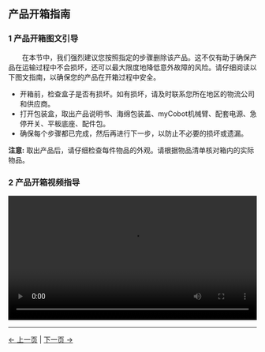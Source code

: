 ## 产品开箱指南

### 1 产品开箱图文引导

&emsp;&emsp;在本节中，我们强烈建议您按照指定的步骤删除该产品。这不仅有助于确保产品在运输过程中不会损坏，还可以最大限度地降低意外故障的风险。请仔细阅读以下图文指南，以确保您的产品在开箱过程中安全。
- 开箱前，检查盒子是否有损坏。如有损坏，请及时联系您所在地区的物流公司和供应商。
- 打开包装盒，取出产品说明书、海绵包装盖、myCobot机械臂、配套电源、急停开关、平板底座、配件包。
- 确保每个步骤都已完成，然后再进行下一步，以防止不必要的损坏或遗漏。

**注意:** 取出产品后，请仔细检查每件物品的外观。请根据物品清单核对箱内的实际物品。


### 2 产品开箱视频指导

<video id="my-video" class="video-js" controls preload="auto" width="100%"
poster="" data-setup='{"aspectRatio":"16:9"}'>
  <source src="https://static.elephantrobotics.com/wp-content/uploads/2022/05/%E4%B8%AD%E6%96%87600-%E5%B0%8F%E5%B0%BA%E5%AF%B8-1.mp4"></video>



---
[← 上一页](4.1-ProductStandardList.md) | [下一页 →](4.3-Power-onTestGuide.md)